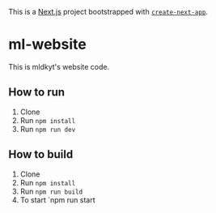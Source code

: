This is a [Next.js](https://nextjs.org/) project bootstrapped with [`create-next-app`](https://github.com/vercel/next.js/tree/canary/packages/create-next-app).

# ml-website

This is mldkyt's website code.

## How to run
1. Clone
2. Run `npm install`
3. Run `npm run dev`

## How to build
1. Clone
2. Run `npm install`
3. Run `npm run build`
4. To start `npm run start
